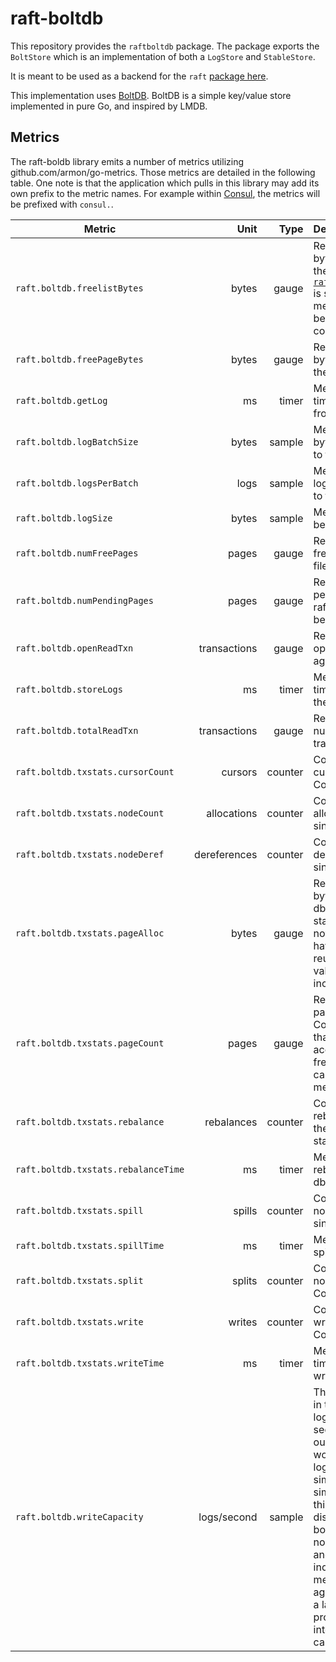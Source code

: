 raft-boltdb
===========

This repository provides the `raftboltdb` package. The package exports the
`BoltStore` which is an implementation of both a `LogStore` and `StableStore`.

It is meant to be used as a backend for the `raft` [package
here](https://github.com/hashicorp/raft).

This implementation uses [BoltDB](https://github.com/boltdb/bolt). BoltDB is
a simple key/value store implemented in pure Go, and inspired by LMDB.

## Metrics

The raft-boldb library emits a number of metrics utilizing github.com/armon/go-metrics. Those metrics are detailed in the following table. One note is that the application which pulls in this library may add its own prefix to the metric names. For example within [Consul](https://github.com/hashicorp/consul), the metrics will be prefixed with `consul.`.

| Metric                              | Unit         | Type    | Description           |
| ----------------------------------- | ------------:| -------:|:--------------------- |
| `raft.boltdb.freelistBytes`         | bytes        | gauge   | Represents the number of bytes necessary to encode the freelist metadata. When [`raft_boltdb.NoFreelistSync`](/docs/agent/options#NoFreelistSync) is set to `false` these metadata bytes must also be written to disk for each committed log. |
| `raft.boltdb.freePageBytes`         | bytes        | gauge   | Represents the number of bytes of free space within the raft.db file. |
| `raft.boltdb.getLog`                | ms           | timer   | Measures the amount of time spent reading logs from the db. |
| `raft.boltdb.logBatchSize`          | bytes        | sample  | Measures the total size in bytes of logs being written to the db in a single batch. |
| `raft.boltdb.logsPerBatch`          | logs         | sample  | Measures the number of logs being written per batch to the db. |
| `raft.boltdb.logSize`               | bytes        | sample  | Measures the size of logs being written to the db. |
| `raft.boltdb.numFreePages`          | pages        | gauge   | Represents the number of free pages within the raft.db file. |
| `raft.boltdb.numPendingPages`       | pages        | gauge   | Represents the number of pending pages within the raft.db that will soon become free. |
| `raft.boltdb.openReadTxn`           | transactions | gauge   | Represents the number of open read transactions against the db |
| `raft.boltdb.storeLogs`             | ms           | timer   | Measures the amount of time spent writing logs to the db. |
| `raft.boltdb.totalReadTxn`          | transactions | gauge   | Represents the total number of started read transactions against the db |
| `raft.boltdb.txstats.cursorCount`   | cursors      | counter | Counts the number of cursors created since Consul was started. |
| `raft.boltdb.txstats.nodeCount`     | allocations  | counter | Counts the number of node allocations within the db since Consul was started. |
| `raft.boltdb.txstats.nodeDeref`     | dereferences | counter | Counts the number of node dereferences in the db since Consul was started. |
| `raft.boltdb.txstats.pageAlloc`     | bytes        | gauge   | Represents the number of bytes allocated within the db since Consul was started. Note that this does not take into account space having been freed and reused. In that case, the value of this metric will still increase. |
| `raft.boltdb.txstats.pageCount`     | pages        | gauge   | Represents the number of pages allocated since Consul was started. Note that this does not take into account space having been freed and reused. In that case, the value of this metric will still increase. |
| `raft.boltdb.txstats.rebalance`     | rebalances   | counter | Counts the number of node rebalances performed in the db since Consul was started. |
| `raft.boltdb.txstats.rebalanceTime` | ms           | timer   | Measures the time spent rebalancing nodes in the db. |
| `raft.boltdb.txstats.spill`         | spills       | counter | Counts the number of nodes spilled in the db since Consul was started. |
| `raft.boltdb.txstats.spillTime`     | ms           | timer   | Measures the time spent spilling nodes in the db. |
| `raft.boltdb.txstats.split`         | splits       | counter | Counts the number of nodes split in the db since Consul was started. |
| `raft.boltdb.txstats.write`         | writes       | counter | Counts the number of writes to the db since Consul was started. |
| `raft.boltdb.txstats.writeTime`     | ms           | timer   | Measures the amount of time spent performing writes to the db. |
| `raft.boltdb.writeCapacity`         | logs/second  | sample  | Theoretical write capacity in terms of the number of logs that can be written per second. Each sample outputs what the capacity would be if future batched log write operations were similar to this one. This similarity encompasses 4 things: batch size, byte size, disk performance and boltdb performance. While none of these will be static and its highly likely individual samples of this metric will vary, aggregating this metric over a larger time window should provide a decent picture into how this BoltDB store can perform |
